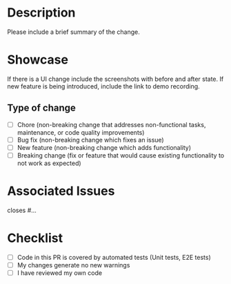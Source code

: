 # Description

Please include a brief summary of the change.

# Showcase

If there is a UI change include the screenshots with before and after state.
If new feature is being introduced, include the link to demo recording.

## Type of change

- [ ] Chore (non-breaking change that addresses non-functional tasks, maintenance, or code quality improvements)
- [ ] Bug fix (non-breaking change which fixes an issue)
- [ ] New feature (non-breaking change which adds functionality)
- [ ] Breaking change (fix or feature that would cause existing functionality to not work as expected)

# Associated Issues

closes #...

# Checklist

- [ ] Code in this PR is covered by automated tests (Unit tests, E2E tests)
- [ ] My changes generate no new warnings
- [ ] I have reviewed my own code
